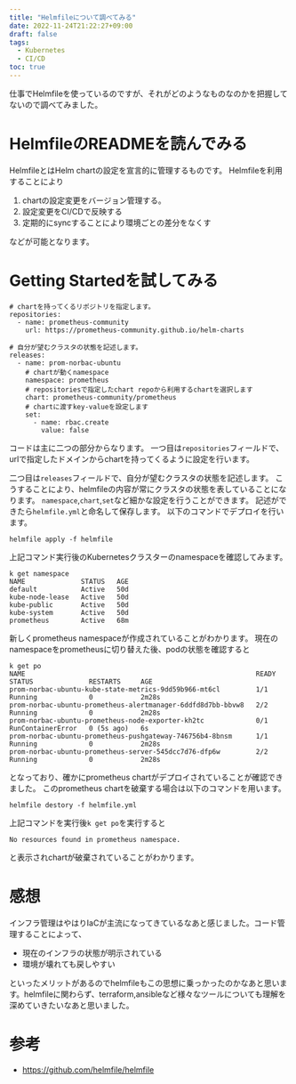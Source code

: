 ```yaml
---
title: "Helmfileについて調べてみる"
date: 2022-11-24T21:22:27+09:00
draft: false
tags:
  - Kubernetes
  - CI/CD
toc: true
---
```

仕事でHelmfileを使っているのですが、それがどのようなものなのかを把握してないので調べてみました。
<!--more-->
# HelmfileのREADMEを読んでみる
HelmfileとはHelm chartの設定を宣言的に管理するものです。
Helmfileを利用することにより
1. chartの設定変更をバージョン管理する。
2. 設定変更をCI/CDで反映する
3. 定期的にsyncすることにより環境ごとの差分をなくす

などが可能となります。
# Getting Startedを試してみる
```
# chartを持ってくるリポジトリを指定します。
repositories:
  - name: prometheus-community
    url: https://prometheus-community.github.io/helm-charts

# 自分が望むクラスタの状態を記述します。
releases:
  - name: prom-norbac-ubuntu
    # chartが動くnamespace
    namespace: prometheus
    # repositoriesで指定したchart repoから利用するchartを選択します
    chart: prometheus-community/prometheus
    # chartに渡すkey-valueを設定します
    set:
      - name: rbac.create
        value: false
```
コードは主に二つの部分からなります。
一つ目は`repositories`フィールドで、urlで指定したドメインからchartを持ってくるように設定を行います。

二つ目は`releases`フィールドで、自分が望むクラスタの状態を記述します。
こうすることにより、helmfileの内容が常にクラスタの状態を表していることになります。
`namespace`,`chart`,`set`など細かな設定を行うことができます。
記述ができたら`helmfile.yml`と命名して保存します。
以下のコマンドでデプロイを行います。
```
helmfile apply -f helmfile
```
上記コマンド実行後のKubernetesクラスターのnamespaceを確認してみます。
```
k get namespace
NAME              STATUS   AGE
default           Active   50d
kube-node-lease   Active   50d
kube-public       Active   50d
kube-system       Active   50d
prometheus        Active   68m
```
新しくprometheus namespaceが作成されていることがわかります。
現在のnamespaceをprometheusに切り替えた後、podの状態を確認すると
```
k get po
NAME                                                          READY   STATUS              RESTARTS     AGE
prom-norbac-ubuntu-kube-state-metrics-9dd59b966-mt6cl         1/1     Running             0            2m28s
prom-norbac-ubuntu-prometheus-alertmanager-6ddfd8d7bb-bbvw8   2/2     Running             0            2m28s
prom-norbac-ubuntu-prometheus-node-exporter-kh2tc             0/1     RunContainerError   0 (5s ago)   6s
prom-norbac-ubuntu-prometheus-pushgateway-746756b4-8bnsm      1/1     Running             0            2m28s
prom-norbac-ubuntu-prometheus-server-545dcc7d76-dfp6w         2/2     Running             0            2m28s
```
となっており、確かにprometheus chartがデプロイされていることが確認できました。
このprometheus chartを破棄する場合は以下のコマンドを用います。
```
helmfile destory -f helmfile.yml
```
上記コマンドを実行後`k get po`を実行すると
```
No resources found in prometheus namespace.
```
と表示されchartが破棄されていることがわかります。
# 感想
インフラ管理はやはりIaCが主流になってきているなあと感じました。コード管理することによって、
- 現在のインフラの状態が明示されている
- 環境が壊れても戻しやすい

といったメリットがあるのでhelmfileもこの思想に乗っかったのかなあと思います。helmfileに関わらず、terraform,ansibleなど様々なツールについても理解を深めていきたいなあと思いました。
# 参考
- https://github.com/helmfile/helmfile
